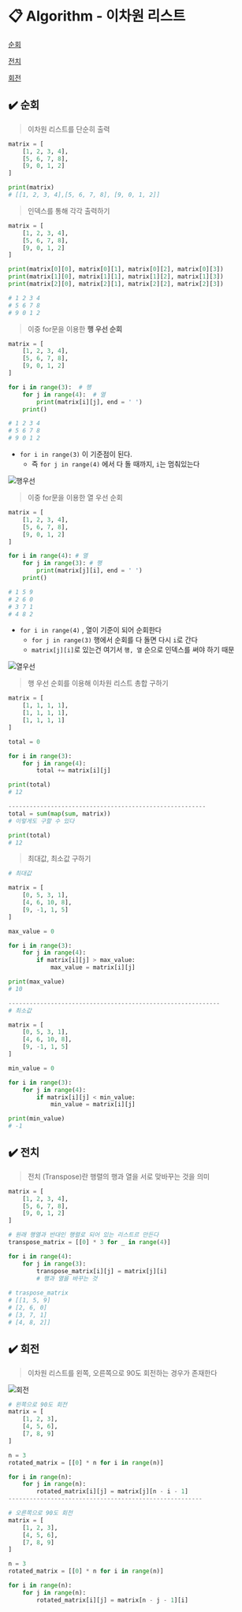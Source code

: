 # 📋 Algorithm - 이차원 리스트

[순회](#%EF%B8%8F-순회)

[전치](#%EF%B8%8F-전치)

[회전](#%EF%B8%8F-회전)



##  ✔️ 순회

> 이차원 리스트를 단순히 출력

```python
matrix = [
    [1, 2, 3, 4],
    [5, 6, 7, 8],
    [9, 0, 1, 2]
]

print(matrix)
# [[1, 2, 3, 4],[5, 6, 7, 8], [9, 0, 1, 2]]
```



> 인덱스를 통해 각각 출력하기

```python
matrix = [
    [1, 2, 3, 4],
    [5, 6, 7, 8],
    [9, 0, 1, 2]
]

print(matrix[0][0], matrix[0][1], matrix[0][2], matrix[0][3])
print(matrix[1][0], matrix[1][1], matrix[1][2], matrix[1][3])
print(matrix[2][0], matrix[2][1], matrix[2][2], matrix[2][3])

# 1 2 3 4
# 5 6 7 8
# 9 0 1 2
```



> 이중 for문을 이용한 **행 우선 순회**

```python
matrix = [
    [1, 2, 3, 4],
    [5, 6, 7, 8],
    [9, 0, 1, 2]
]

for i in range(3):	# 행
    for j in range(4):	# 열
        print(matrix[i][j], end = ' ')
    print()

# 1 2 3 4
# 5 6 7 8
# 9 0 1 2   
```

- `for i in range(3)` 이 기준점이 된다.
  - 즉 `for j in range(4)` 에서 다 돌 때까지, `i`는 멈춰있는다

![행우선](algorithm_8.assets/행우선.png)



> 이중 for문을 이용한 열 우선 순회

```python
matrix = [
    [1, 2, 3, 4],
    [5, 6, 7, 8],
    [9, 0, 1, 2]
]

for i in range(4): # 열
    for j in range(3): # 행
        print(matrix[j][i], end = ' ')
    print()

# 1 5 9
# 2 6 0
# 3 7 1
# 4 8 2
```

- `for i in range(4)` , 열이 기준이 되어 순회한다
  - `for j in range(3)` 행에서 순회를 다 돌면 다시 `i`로 간다
  - `matrix[j][i]`로 있는건 여기서 `행, 열` 순으로 인덱스를 써야 하기 때문

![열우선](algorithm_8.assets/열우선.png)



> 행 우선 순회를 이용해 이차원 리스트 총합 구하기

```python
matrix = [
    [1, 1, 1, 1],
    [1, 1, 1, 1],
    [1, 1, 1, 1]
]

total = 0

for i in range(3):
    for j in range(4):
        total += matrix[i][j]

print(total)
# 12

--------------------------------------------------------
total = sum(map(sum, matrix))
# 이렇게도 구할 수 있다

print(total)
# 12
```



> 최대값, 최소값 구하기

```python
# 최대값

matrix = [
    [0, 5, 3, 1],
    [4, 6, 10, 8],
    [9, -1, 1, 5]
]

max_value = 0

for i in range(3):
    for j in range(4):
        if matrix[i][j] > max_value:
            max_value = matrix[i][j]

print(max_value)
# 10

------------------------------------------------------------
# 최소값

matrix = [
    [0, 5, 3, 1],
    [4, 6, 10, 8],
    [9, -1, 1, 5]
]

min_value = 0

for i in range(3):
    for j in range(4):
        if matrix[i][j] < min_value:
            min_value = matrix[i][j]

print(min_value)
# -1
```





## ✔️ 전치

> 전치 (Transpose)란 행렬의 행과 열을 서로 맞바꾸는 것을 의미

```python
matrix = [
    [1, 2, 3, 4],
    [5, 6, 7, 8],
    [9, 0, 1, 2]
]

# 원래 행열과 반대인 행렬로 되어 있는 리스트르 만든다
transpose_matrix = [[0] * 3 for _ in range(4)]

for i in range(4):
    for j in range(3):
        transpose_matrix[i][j] = matrix[j][i]
        # 행과 열을 바꾸는 것
        
# traspose_matrix
# [[1, 5, 9]
# [2, 6, 0]
# [3, 7, 1]
# [4, 8, 2]]
```



## ✔️ 회전

>이차원 리스트를 왼쪽, 오른쪽으로 90도 회전하는 경우가 존재한다

![회전](algorithm_8.assets/회전.png)

```python
# 왼쪽으로 90도 회전
matrix = [
    [1, 2, 3],
    [4, 5, 6],
    [7, 8, 9]
]

n = 3
rotated_matrix = [[0] * n for i in range(n)]

for i in range(n):
    for j in range(n):
        rotated_matrix[i][j] = matrix[j][n - i - 1]
-------------------------------------------------------

# 오른쪽으로 90도 회전
matrix = [
    [1, 2, 3],
    [4, 5, 6],
    [7, 8, 9]
]

n = 3
rotated_matrix = [[0] * n for i in range(n)]

for i in range(n):
    for j in range(n):
        rotated_matrix[i][j] = matrix[n - j - 1][i]
```


